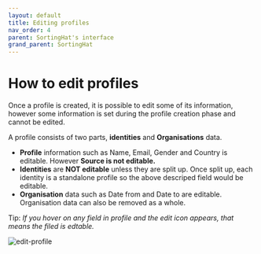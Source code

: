 ```yaml
---
layout: default
title: Editing profiles
nav_order: 4
parent: SortingHat's interface
grand_parent: SortingHat
---
```


# How to edit profiles

Once a profile is created, it is possible to edit some of its information, however some information is set during the profile creation phase and cannot be edited.

A profile consists of two parts, <strong>identities</strong> and <strong>Organisations</strong> data.

- <strong>Profile</strong> information such as Name, Email, Gender and Country is editable. However <strong>Source is not editable.</strong>
- <strong>Identities</strong> are <strong>NOT editable</strong> unless they are split up. Once split up, each identity is a standalone profile so the above descriped field would be editable.
- <strong>Organisation</strong> data such as Date from and Date to are editable. Organisation data can also be removed as a whole.

Tip: _If you hover on any field in profile and the edit icon appears, that means the filed is edtable._

<img src="../../../assets/sortinghat/edit-profile.png" alt="edit-profile"/>
